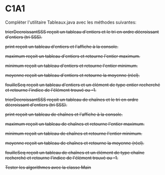 # C1A1
Compléter l'utilitaire Tableaux.java avec les méthodes suivantes:

~~trierDecroissantSSS reçoit un tableau d'entiers et le tri en ordre décroissant d'entiers (tri SSS).~~

~~print reçoit un tableau d'entiers et l'affiche à la console.~~

~~maximum reçoit un tableau d'entiers et retourne l'entier maximum.~~

~~minimum reçoit un tableau d'entiers et retourne l'entier minimum.~~

~~moyenne reçoit un tableau d'entiers et retourne la moyenne (réel).~~

~~fouilleSeq reçoit un tableau d'entiers et un élément de type entier recherché et retourne l'indice de l'élément trouvé ou -1.~~

~~trierDecroissantSSS reçoit un tableau de chaînes et le tri en ordre décroissant d'entiers (tri SSS).~~

~~print reçoit un tableau de chaînes et l'affiche à la console.~~

~~maximum reçoit un tableau de chaînes et retourne l'entier maximum.~~

~~minimum reçoit un tableau de chaînes et retourne l'entier minimum.~~

~~moyenne reçoit un tableau de chaînes et retourne la moyenne (réel).~~

~~fouilleSeq reçoit un tableau de chaînes et un élément de type chaîne recherché et retourne l'indice de l'élément trouvé ou -1.~~

~~Tester les algorithmes avec la classe Main~~
